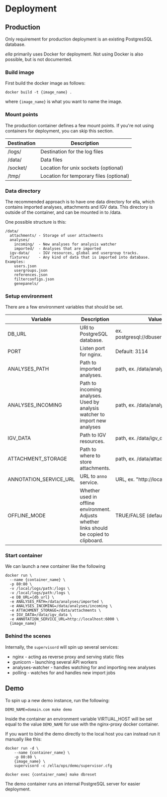 # Deployment

## Production

Only requirement for production deployment is an existing PostgresSQL database.

*ella* primarily uses Docker for deployment. Not using Docker is also possible, but is not documented.

### Build image

First build the docker image as follows:

```
docker build -t {image_name} .
```

where `{image_name}` is what you want to name the image.

### Mount points

The production container defines a few mount points.
If you're not using containers for deployment, you can skip this section.

| Destination	| Description  	                          |
|------------	|----------------------	                  |
| /logs/      | Destination for the log files           |
| /data/      | Data files           	                  |
| /socket/    | Location for unix sockets (optional)    |
| /tmp/       | Location for temporary files (optional) |


### Data directory

The recommended approach is to have one data directory for ella, which contains imported analyses, attachments and IGV data. This directory is outside of the container, and can be mounted in to /data.

One possible structure is this:

```
/data/
  attachments/ - Storage of user attachments
  analyses/
    incoming/  - New analyses for analysis watcher
    imported/  - Analyses that are imported
  igv-data/    - IGV resources, global and usergroup tracks.
  fixtures/    - Any kind of data that is imported into database. Examples:
    users.json
    usergroups.json
    references.json
    filterconfigs.json
    genepanels/

```

### Setup environment

There are a few environment variables that should be set.

| Variable  	    | Description  	                                 | Values  |
|------------	    | ---------------------------------------------- | ------  |
| DB_URL    | URI to PostgreSQL database.	                         | ex. postgresql://dbuser@host/dbname   |
| PORT      | Listen port for nginx.	                         | Default: 3114   |
| ANALYSES_PATH   | Path to imported analyses. 	| path, ex. /data/analyses/imported |
| ANALYSES_INCOMING   | Path to incoming analyses. Used by analysis watcher to import new analyses 	| path, ex. /data/analyses/incoming |
| IGV_DATA   | Path to IGV resources. 	| path, ex. /data/igv_data |
| ATTACHMENT_STORAGE   | Path to where to store attachments. 	| path, ex. /data/attachments/ |
| ANNOTATION_SERVICE_URL   | URL to `anno` service. 	| URL, ex. "http://localhost:6000" |
| OFFLINE_MODE    | Whether used in offline environment. Adjusts whether links should be copied to clipboard.	| TRUE/FALSE (default: FALSE )    |


### Start container

We can launch a new container like the following

```
docker run \
  --name {container_name} \
  -p 80:80 \
  -v /local/logs/path:/logs \
  -v /local/logs/path:/logs \
  -e DB_URL={db_url} \
  -e ANALYSES_PATH=/data/analyses/imported \
  -e ANALYSES_INCOMING=/data/analyses/incoming \
  -e ATTACHMENT_STORAGE=/data/attachments \
  -e IGV_DATA=/data/igv_data \
  -e ANNOTATION_SERVICE_URL=http://localhost:6000 \
  {image_name}
```


### Behind the scenes

Internally, the `supervisord` will spin up several services:

  - nginx - acting as reverse proxy and serving static files
  - gunicorn - launching several API workers
  - analyses-watcher - handles watching for and importing new analyses
  - polling - watches for and handles new import jobs

## Demo

To spin up a new demo instance, run the following:

```
DEMO_NAME=domain.com make demo
```

Inside the container an environment variable VIRTUAL_HOST will be set equal to the value `DEMO_NAME` for use with the nginx-proxy docker container.


If you want to bind the demo directly to the local host you can instead run it manually like this:

```
docker run -d \
	--name {container_name} \
	-p 80:80 \
	{image_name} \
	supervisord -c /ella/ops/demo/supervisor.cfg

docker exec {container_name} make dbreset
```

The demo container runs an internal PostgreSQL server for easier deployment.
